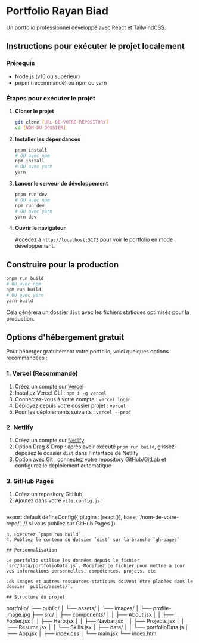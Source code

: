 # Portfolio Rayan Biad

Un portfolio professionnel développé avec React et TailwindCSS.

## Instructions pour exécuter le projet localement

### Prérequis

- Node.js (v16 ou supérieur)
- pnpm (recommandé) ou npm ou yarn

### Étapes pour exécuter le projet

1. **Cloner le projet**

   ```bash
   git clone [URL-DE-VOTRE-REPOSITORY]
   cd [NOM-DU-DOSSIER]
   ```

2. **Installer les dépendances**

   ```bash
   pnpm install
   # OU avec npm
   npm install
   # OU avec yarn
   yarn
   ```

3. **Lancer le serveur de développement**

   ```bash
   pnpm run dev
   # OU avec npm
   npm run dev
   # OU avec yarn
   yarn dev
   ```

4. **Ouvrir le navigateur**

   Accédez à `http://localhost:5173` pour voir le portfolio en mode développement.

## Construire pour la production

```bash
pnpm run build
# OU avec npm
npm run build
# OU avec yarn
yarn build
```

Cela générera un dossier `dist` avec les fichiers statiques optimisés pour la production.

## Options d'hébergement gratuit

Pour héberger gratuitement votre portfolio, voici quelques options recommandées :

### 1. Vercel (Recommandé)

1. Créez un compte sur [Vercel](https://vercel.com/)
2. Installez Vercel CLI : `npm i -g vercel`
3. Connectez-vous à votre compte : `vercel login`
4. Déployez depuis votre dossier projet : `vercel`
5. Pour les déploiements suivants : `vercel --prod`

### 2. Netlify

1. Créez un compte sur [Netlify](https://www.netlify.com/)
2. Option Drag & Drop : après avoir exécuté `pnpm run build`, glissez-déposez le dossier `dist` dans l'interface de Netlify
3. Option avec Git : connectez votre repository GitHub/GitLab et configurez le déploiement automatique

### 3. GitHub Pages

1. Créez un repository GitHub
2. Ajoutez dans votre `vite.config.js` :
   ```js
export default defineConfig({
  plugins: [react()],
  base: '/nom-de-votre-repo/', // si vous publiez sur GitHub Pages
})
   ```
3. Exécutez `pnpm run build`
4. Publiez le contenu du dossier `dist` sur la branche `gh-pages`

## Personnalisation

Le portfolio utilise les données depuis le fichier `src/data/portfolioData.js`. Modifiez ce fichier pour mettre à jour vos informations personnelles, compétences, projets, etc.

Les images et autres ressources statiques doivent être placées dans le dossier `public/assets/`.

## Structure du projet

```
portfolio/
├── public/
│   └── assets/
│       └── images/
│           └── profile-image.jpg
├── src/
│   ├── components/
│   │   ├── About.jsx
│   │   ├── Footer.jsx
│   │   ├── Hero.jsx
│   │   ├── Navbar.jsx
│   │   ├── Projects.jsx
│   │   ├── Resume.jsx
│   │   └── Skills.jsx
│   ├── data/
│   │   └── portfolioData.js
│   ├── App.jsx
│   ├── index.css
│   └── main.jsx
└── index.html
```